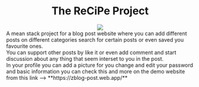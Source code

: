 <div align="center">
<h1>The ReCiPe Project</h1>
</div>

<div align="center">
<img src="https://zblog-post.web.app/assets/images/BlogLogo.png">
</div>
A mean stack project for a blog post website where you can add different posts on different categories search for certain posts or even saved you favourite ones. </br>
You can support other posts by like it or even add comment and start discussion about any thing that seem interset to you in the post. </br>
In your profile you can add a picture for you change and edit your password and basic information you can check this and more on the demo website from this link --> **https://zblog-post.web.app/**
